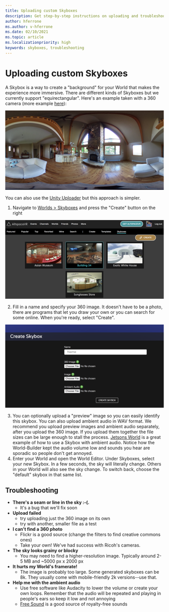 ```yaml
---
title: Uploading custom Skyboxes
description: Get step-by-step instructions on uploading and troubleshooting your custom skyboxes in AltspaceVR experiences.
author: hferrone
ms.author: v-hferrone
ms.date: 02/10/2021
ms.topic: article
ms.localizationpriority: high
keywords: skyboxes, troubleshooting
---
```


# Uploading custom Skyboxes

A Skybox is a way to create a "background" for your World that makes the experience more immersive. There are different kinds of Skyboxes but we currently support "equirectangular". Here's an example taken with a 360 camera (more example [here](http://moments.mankindforward.com/)): 

![360 equirectangular view of a living room](images/custom-skyboxes-img-01.jpeg)

You can also use the [Unity Uploader](world-building-toolkit-getting-started.md) but this approach is simpler.

1. Navigate to [Worlds > Skyboxes](https://account.altvr.com/skyboxes) and press the "Create" button on the right

![Worlds website page open to skyboxes panel](images/custom-skyboxes-img-02.png)

2. Fill in a name and specify your 360 image. It doesn't have to be a photo, there are programs that let you draw your own or you can search for some online. When you're ready, select "Create". 

![Skybox creation form](images/custom-skyboxes-img-03.png)

3. You can optionally upload a "preview" image so you can easily identify this skybox. You can also upload ambient audio in WAV format. We recommend you upload preview images and ambient audio separately, after you upload the 360 image. If you upload them together the file sizes can be large enough to stall the process. [Jetsons World](https://account.altvr.com/worlds/1004174988393054363/spaces/1084431533181240311) is a great example of how to use a Skybox with ambient audio. Notice how the World-Builder kept the audio volume low and sounds you hear are sporadic so people don't get annoyed. 
4. Enter your World and open the World Editor. Under Skyboxes, select your new Skybox. In a few seconds, the sky will literally change. Others in your World will also see the sky change. To switch back, choose the "default" skybox in that same list. 

## Troubleshooting

* **There's a seam or line in the sky :-(.** 
    * It's a bug that we'll fix soon
* **Upload failed**
    * try uploading just the 360 image on its own
    * try with another, smaller file as a test
* **I can't find a 360 photo**
    * Flickr is a good source (change the filters to find creative commons ones)
    * Take your own! We've had success with Ricoh's cameras. 
* **The sky looks grainy or blocky**
    * You may need to find a higher-resolution image. Typically around 2-5 MB and ~5000 px x 2000 px
* **It hurts my World's framerate!**
    * The image is probably too large. Some generated skyboxes can be 8k. They usually come with mobile-friendly 2k versions--use that.
* **Help me with the ambient audio**
    * Use free software like Audacity to lower the volume or create your own loops. Remember that the audio will be repeated and playing in people's ears so keep it low and not annoying
    * [Free Sound](https://freesound.org/) is a good source of royalty-free sounds
